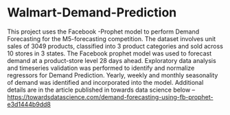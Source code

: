 # Walmart-Demand-Prediction
This project uses the Facebook -Prophet model to perform Demand Forecasting for the M5-forecasting competition.  The dataset involves unit sales of 3049 products, classified into 3 product categories and sold across 10 stores in 3 states.  The Facebook prophet model was used to forecast demand at a product-store level 28 days ahead. Exploratory data analysis and timeseries validation was performed to identify and normalize regressors for Demand Prediction. Yearly, weekly and monthly seasonality of demand was identified and incorporated into the model.
Additional details are in the article published in towards data science below –
https://towardsdatascience.com/demand-forecasting-using-fb-prophet-e3d1444b9dd8


